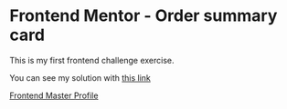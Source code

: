 # Frontend Mentor - Order summary card

This is my first frontend challenge exercise.

You can see my solution with [this link](https://mervekrblt.github.io/order-summary-component/)

[Frontend Master Profile](https://www.frontendmentor.io/profile/mervekrblt)

